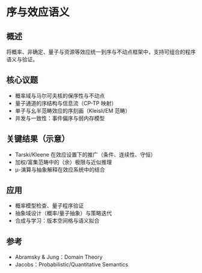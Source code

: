 # 序与效应语义

## 概述

将概率、非确定、量子与资源等效应统一到序与不动点框架中，支持可组合的程序语义与验证。

## 核心议题

- 概率域与马尔可夫核的保序性与不动点
- 量子通道的序结构与信息流（CP-TP 映射）
- 单子与幺半范畴效应的序刻画（Kleisli/EM 范畴）
- 并发与一致性：事件偏序与弱内存模型

## 关键结果（示意）

- Tarski/Kleene 在效应设置下的推广（条件、连续性、守恒）
- 加权/富集范畴中的（余）极限与近似推理
- μ-演算与抽象解释在效应系统中的结合

## 应用

- 概率模型检查、量子程序验证
- 抽象域设计（概率/量子抽象）与策略迭代
- 合成与学习：版本空间格与语义拟合

## 参考

- Abramsky & Jung：Domain Theory
- Jacobs：Probabilistic/Quantitative Semantics
